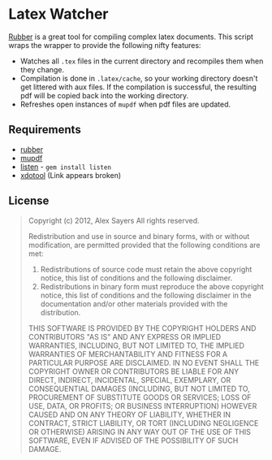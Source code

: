 Latex Watcher
=============

[Rubber](https://launchpad.net/rubber) is a great tool for compiling complex latex documents. This script wraps the wrapper to provide the following nifty features:

- Watches all `.tex` files in the current directory and recompiles them when they change.
- Compilation is done in `.latex/cache`, so your working directory doesn't get littered with aux files. If the compilation is successful, the resulting pdf will be copied back into the working directory.
- Refreshes open instances of `mupdf` when pdf files are updated.

Requirements
------------

- [rubber](https://launchpad.net/rubber)
- [mupdf](http://www.mupdf.com/)
- [listen](https://github.com/guard/listen) - `gem install listen`
- [xdotool](http://www.semicomplete.com/projects/xdotool/) (Link appears broken)

License
-------

> Copyright (c) 2012, Alex Sayers
> All rights reserved.
> 
> Redistribution and use in source and binary forms, with or without
> modification, are permitted provided that the following conditions are met: 
> 
> 1. Redistributions of source code must retain the above copyright notice, this
>    list of conditions and the following disclaimer. 
> 2. Redistributions in binary form must reproduce the above copyright notice,
>    this list of conditions and the following disclaimer in the documentation
>    and/or other materials provided with the distribution. 
> 
> THIS SOFTWARE IS PROVIDED BY THE COPYRIGHT HOLDERS AND CONTRIBUTORS "AS IS" AND
> ANY EXPRESS OR IMPLIED WARRANTIES, INCLUDING, BUT NOT LIMITED TO, THE IMPLIED
> WARRANTIES OF MERCHANTABILITY AND FITNESS FOR A PARTICULAR PURPOSE ARE
> DISCLAIMED. IN NO EVENT SHALL THE COPYRIGHT OWNER OR CONTRIBUTORS BE LIABLE FOR
> ANY DIRECT, INDIRECT, INCIDENTAL, SPECIAL, EXEMPLARY, OR CONSEQUENTIAL DAMAGES
> (INCLUDING, BUT NOT LIMITED TO, PROCUREMENT OF SUBSTITUTE GOODS OR SERVICES;
> LOSS OF USE, DATA, OR PROFITS; OR BUSINESS INTERRUPTION) HOWEVER CAUSED AND
> ON ANY THEORY OF LIABILITY, WHETHER IN CONTRACT, STRICT LIABILITY, OR TORT
> (INCLUDING NEGLIGENCE OR OTHERWISE) ARISING IN ANY WAY OUT OF THE USE OF THIS
> SOFTWARE, EVEN IF ADVISED OF THE POSSIBILITY OF SUCH DAMAGE.

